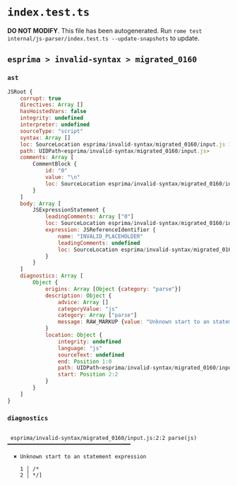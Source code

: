 # `index.test.ts`

**DO NOT MODIFY**. This file has been autogenerated. Run `rome test internal/js-parser/index.test.ts --update-snapshots` to update.

## `esprima > invalid-syntax > migrated_0160`

### `ast`

```javascript
JSRoot {
	corrupt: true
	directives: Array []
	hasHoistedVars: false
	integrity: undefined
	interpreter: undefined
	sourceType: "script"
	syntax: Array []
	loc: SourceLocation esprima/invalid-syntax/migrated_0160/input.js 1:0-3:0
	path: UIDPath<esprima/invalid-syntax/migrated_0160/input.js>
	comments: Array [
		CommentBlock {
			id: "0"
			value: "\n"
			loc: SourceLocation esprima/invalid-syntax/migrated_0160/input.js 1:0-2:2
		}
	]
	body: Array [
		JSExpressionStatement {
			leadingComments: Array ["0"]
			loc: SourceLocation esprima/invalid-syntax/migrated_0160/input.js 2:2-2:3
			expression: JSReferenceIdentifier {
				name: "INVALID_PLACEHOLDER"
				leadingComments: undefined
				loc: SourceLocation esprima/invalid-syntax/migrated_0160/input.js 2:2-2:3
			}
		}
	]
	diagnostics: Array [
		Object {
			origins: Array [Object {category: "parse"}]
			description: Object {
				advice: Array []
				categoryValue: "js"
				category: Array ["parse"]
				message: RAW_MARKUP {value: "Unknown start to an statement expression"}
			}
			location: Object {
				integrity: undefined
				language: "js"
				sourceText: undefined
				end: Position 1:0
				path: UIDPath<esprima/invalid-syntax/migrated_0160/input.js>
				start: Position 2:2
			}
		}
	]
}
```

### `diagnostics`

```

 esprima/invalid-syntax/migrated_0160/input.js:2:2 parse(js) ━━━━━━━━━━━━━━━━━━━━━━━━━━━━━━━━━━━━━━━

  ✖ Unknown start to an statement expression

    1 │ /*
    2 │ */]


```
